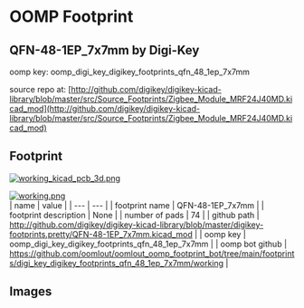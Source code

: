 # OOMP Footprint  
## QFN-48-1EP_7x7mm  by Digi-Key  
  
oomp key: oomp_digi_key_digikey_footprints_qfn_48_1ep_7x7mm  
  
source repo at: [http://github.com/digikey/digikey-kicad-library/blob/master/src/Source_Footprints/Zigbee_Module_MRF24J40MD.kicad_mod](http://github.com/digikey/digikey-kicad-library/blob/master/src/Source_Footprints/Zigbee_Module_MRF24J40MD.kicad_mod)  
## Footprint  
  
[![working_kicad_pcb_3d.png](working_kicad_pcb_3d_600.png)](working_kicad_pcb_3d.png)  
  
[![working.png](working_600.png)](working.png)  
| name | value | 
| --- | --- | 
| footprint name | QFN-48-1EP_7x7mm | 
| footprint description | None | 
| number of pads | 74 | 
| github path | http://github.com/digikey/digikey-kicad-library/blob/master/digikey-footprints.pretty/QFN-48-1EP_7x7mm.kicad_mod | 
| oomp key | oomp_digi_key_digikey_footprints_qfn_48_1ep_7x7mm | 
| oomp bot github | https://github.com/oomlout/oomlout_oomp_footprint_bot/tree/main/footprints/digi_key_digikey_footprints_qfn_48_1ep_7x7mm/working | 
## Images  
